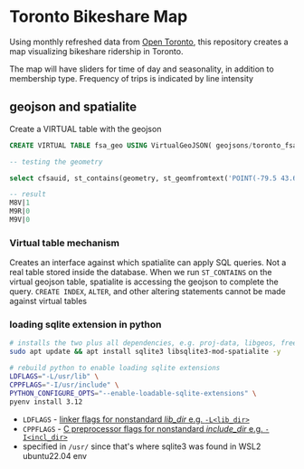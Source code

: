 # Toronto Bikeshare Map

Using monthly refreshed data from [Open Toronto](https://open.toronto.ca/dataset/bike-share-toronto-ridership-data/), this repository creates a map visualizing bikeshare ridership in Toronto. 

The map will have sliders for time of day and seasonality, in addition to membership type. Frequency of trips is indicated by line intensity

## geojson and spatialite

Create a VIRTUAL table with the geojson

```sql
CREATE VIRTUAL TABLE fsa_geo USING VirtualGeoJSON( geojsons/toronto_fsa_nldelim.geojson );

-- testing the geometry

select cfsauid, st_contains(geometry, st_geomfromtext('POINT(-79.5 43.6)')) as foo FROM fsa_geo order by foo desc limit 3;

-- result
M8V|1
M9R|0
M9V|0
```

### Virtual table mechanism

Creates an interface against which spatialite can apply SQL queries. Not a real table stored inside the database. When we run `ST_CONTAINS` on the virtual geojson table, spatialite is accessing the geojson to complete the query. `CREATE INDEX`, `ALTER`, and other altering statements cannot be made against virtual tables

### loading sqlite extension in python

```bash
# installs the two plus all dependencies, e.g. proj-data, libgeos, freexl
sudo apt update && apt install sqlite3 libsqlite3-mod-spatialite -y

# rebuild python to enable loading sqlite extensions
LDFLAGS="-L/usr/lib" \
CPPFLAGS="-I/usr/include" \
PYTHON_CONFIGURE_OPTS="--enable-loadable-sqlite-extensions" \
pyenv install 3.12
```

- `LDFLAGS` - [linker flags for nonstandard *lib_dir* e.g. `-L<lib_dir>`](https://docs.python.org/3/using/configure.html#envvar-LDFLAGS)
- `CPPFLAGS` - [C preprocessor flags for nonstandard *include_dir* e.g. `-I<incl_dir>`](https://docs.python.org/3/using/configure.html#envvar-CPPFLAGS)
- specified in `/usr/` since that's where sqlite3 was found in WSL2 ubuntu22.04 env